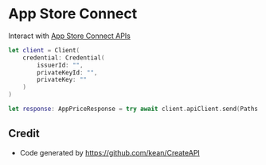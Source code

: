 # App Store Connect

Interact with [App Store Connect APIs](https://developer.apple.com/documentation/appstoreconnectapi/)

```swift
let client = Client(
    credential: Credential(
        issuerId: "",
        privateKeyId: "",
        privateKey: ""
    )
)

let response: AppPriceResponse = try await client.apiClient.send(Paths.AppPrices.get)
```

## Credit

- Code generated by https://github.com/kean/CreateAPI

